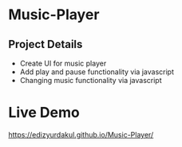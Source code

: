 # Music-Player

## Project Details

- Create UI for music player
- Add play and pause functionality via javascript
- Changing music functionality via javascript

# Live Demo

https://edizyurdakul.github.io/Music-Player/

